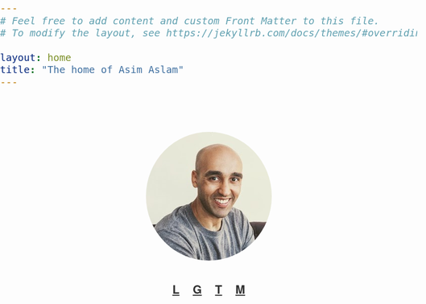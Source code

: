 ```yaml
---
# Feel free to add content and custom Front Matter to this file.
# To modify the layout, see https://jekyllrb.com/docs/themes/#overriding-theme-defaults

layout: home
title: "The home of Asim Aslam"
---
```


  <style>
    html, body {
      height: 100%;
      width: 100%;
      font-family:  "Helvetica Neue", Helvetica, Arial, "Lucida Grande";
      font-size: 1.2em;
      color: #333;
      margin: 0;
      padding: 0;
    }
    html a {
      color: #333;
    }
    ul {
      list-style: none;
      margin: 0;
      padding: 0;
    }
    img {
      border-radius: 50%;
    }
    #container {
      width: 300px;
      margin: 0 auto;
      padding: 40px 0;
      text-align: center;
    }
    #persona li {
      font-weight: bold;
      display: inline-block;
      padding: 10px;
    }
  </style>

  <div id="container">
    <p><img src="images/me.jpg"/></p>
    <ul id="persona">
     <li><a href="https://linkedin.com/in/asimaslam">L</a></li>
     <li><a href="https://github.com/asim">G</a></li>
     <li><a href="https://twitter.com/chuhnk">T</a></li>
     <li><a href="https://micro.mu">M</a></li>
    </ul>
  </div>

<script>
  (function(i,s,o,g,r,a,m){i['GoogleAnalyticsObject']=r;i[r]=i[r]||function(){
  (i[r].q=i[r].q||[]).push(arguments)},i[r].l=1*new Date();a=s.createElement(o),
  m=s.getElementsByTagName(o)[0];a.async=1;a.src=g;m.parentNode.insertBefore(a,m)
  })(window,document,'script','https://www.google-analytics.com/analytics.js','ga');

  ga('create', 'UA-38418434-1', 'auto');
  ga('send', 'pageview');

</script>
